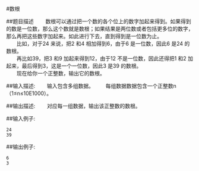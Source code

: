 #数根

##题目描述
　　数根可以通过把一个数的各个位上的数字加起来得到。如果得到的数是一位数，那么这个数就是数根；如果结果是两位数或者包括更多位的数字，那么再把这些数字加起来。如此进行下去，直到得到是一位数为止。<br>
　　比如，对于24 来说，把2 和4 相加得到6，由于6 是一位数，因此6 是24 的数根。<br>
　　再比如39，把3 和9 加起来得到12，由于12 不是一位数，因此还得把1 和2 加起来，最后得到3，这是一个一位数，因此3 是39 的数根。<br>
　　现在给你一个正整数，输出它的数根。

##输入描述:
　　输入包含多组数据。
　　每组数据数据包含一个正整数n（1≤n≤10E1000）。<br>


##输出描述:
　　对应每一组数据，输出该正整数的数根。<br>

##输入例子:
```
24
39
```
##输出例子:
```
6
3
```